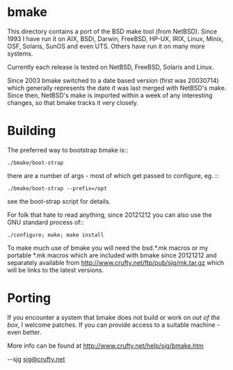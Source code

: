 bmake
=====

This directory contains a port of the BSD make tool (from NetBSD).
Since 1993 I have run it on AIX, BSDi, Darwin, FreeBSD, HP-UX, IRIX,
Linux, Minix, OSF, Solaris, SunOS and even UTS.
Others have run it on many more systems.

Currently each release is tested on NetBSD, FreeBSD, Solaris and Linux.

Since 2003 bmake switched to a date based version (first was 20030714)
which generally represents the date it was last merged with NetBSD's
make.  Since then, NetBSD's make is imported within a week of any
interesting changes, so that bmake tracks it very closely.

Building
========

The preferred way to bootstrap bmake is::

	./bmake/boot-strap

there are a number of args - most of which get passed to configure,
eg.
::

	./bmake/boot-strap --prefix=/opt

see the boot-strap script for details.

For folk that hate to read anything, since 20121212 you can also use
the GNU standard process of::

	./configure; make; make install

To make much use of bmake you will need the bsd.*.mk macros or my
portable *.mk macros which are included with bmake since 20121212
and separately available from
http://www.crufty.net/ftp/pub/sjg/mk.tar.gz
which will be links to the latest versions.

Porting
=======

If you encounter a system that bmake does not build or work on *out of
the box*, I welcome patches.
If you can provide access to a suitable machine - even better.

More info can be found at http://www.crufty.net/help/sjg/bmake.htm

--sjg <sjg@crufty.net>

